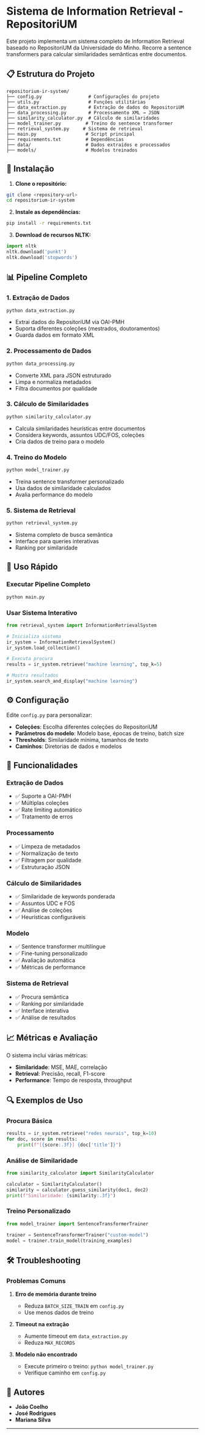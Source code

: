 # Sistema de Information Retrieval - RepositoriUM

Este projeto implementa um sistema completo de Information Retrieval baseado no RepositoriUM da Universidade do Minho. Recorre a sentence transformers para calcular similaridades semânticas entre documentos.

## 📋 Estrutura do Projeto

```
repositorium-ir-system/
├── config.py                 # Configurações do projeto
├── utils.py                  # Funções utilitárias
├── data_extraction.py        # Extração de dados do RepositoriUM
├── data_processing.py        # Processamento XML → JSON
├── similarity_calculator.py  # Cálculo de similaridades
├── model_trainer.py         # Treino do sentence transformer
├── retrieval_system.py     # Sistema de retrieval
├── main.py                  # Script principal
├── requirements.txt         # Dependências
├── data/                    # Dados extraídos e processados
├── models/                  # Modelos treinados
```

## 🚀 Instalação

1. **Clone o repositório:**
```bash
git clone <repository-url>
cd repositorium-ir-system
```

2. **Instale as dependências:**
```bash
pip install -r requirements.txt
```

3. **Download de recursos NLTK:**
```python
import nltk
nltk.download('punkt')
nltk.download('stopwords')
```

## 📊 Pipeline Completo

### 1. Extração de Dados
```bash
python data_extraction.py
```
- Extrai dados do RepositoriUM via OAI-PMH
- Suporta diferentes coleções (mestrados, doutoramentos)
- Guarda dados em formato XML

### 2. Processamento de Dados
```bash
python data_processing.py
```
- Converte XML para JSON estruturado
- Limpa e normaliza metadados
- Filtra documentos por qualidade

### 3. Cálculo de Similaridades
```bash
python similarity_calculator.py
```
- Calcula similaridades heurísticas entre documentos
- Considera keywords, assuntos UDC/FOS, coleções
- Cria dados de treino para o modelo

### 4. Treino do Modelo
```bash
python model_trainer.py
```
- Treina sentence transformer personalizado
- Usa dados de similaridade calculados
- Avalia performance do modelo

### 5. Sistema de Retrieval
```bash
python retrieval_system.py
```
- Sistema completo de busca semântica
- Interface para queries interativas
- Ranking por similaridade

## 🔧 Uso Rápido

### Executar Pipeline Completo
```bash
python main.py
```

### Usar Sistema Interativo
```python
from retrieval_system import InformationRetrievalSystem

# Inicializa sistema
ir_system = InformationRetrievalSystem()
ir_system.load_collection()

# Executa procura
results = ir_system.retrieve("machine learning", top_k=5)

# Mostra resultados
ir_system.search_and_display("machine learning")
```

## ⚙️ Configuração

Edite `config.py` para personalizar:

- **Coleções**: Escolha diferentes coleções do RepositoriUM
- **Parâmetros do modelo**: Modelo base, épocas de treino, batch size
- **Thresholds**: Similaridade mínima, tamanhos de texto
- **Caminhos**: Diretorias de dados e modelos

## 🎯 Funcionalidades

### Extração de Dados
- ✅ Suporte a OAI-PMH
- ✅ Múltiplas coleções
- ✅ Rate limiting automático
- ✅ Tratamento de erros

### Processamento
- ✅ Limpeza de metadados
- ✅ Normalização de texto
- ✅ Filtragem por qualidade
- ✅ Estruturação JSON

### Cálculo de Similaridades
- ✅ Similaridade de keywords ponderada
- ✅ Assuntos UDC e FOS
- ✅ Análise de coleções
- ✅ Heurísticas configuráveis

### Modelo
- ✅ Sentence transformer multilíngue
- ✅ Fine-tuning personalizado
- ✅ Avaliação automática
- ✅ Métricas de performance

### Sistema de Retrieval
- ✅ Procura semântica
- ✅ Ranking por similaridade
- ✅ Interface interativa
- ✅ Análise de resultados

## 📈 Métricas e Avaliação

O sistema inclui várias métricas:

- **Similaridade**: MSE, MAE, correlação
- **Retrieval**: Precisão, recall, F1-score
- **Performance**: Tempo de resposta, throughput

## 🔍 Exemplos de Uso

### Procura Básica
```python
results = ir_system.retrieve("redes neurais", top_k=10)
for doc, score in results:
    print(f"[{score:.3f}] {doc['title']}")
```

### Análise de Similaridade
```python
from similarity_calculator import SimilarityCalculator

calculator = SimilarityCalculator()
similarity = calculator.guess_similarity(doc1, doc2)
print(f"Similaridade: {similarity:.3f}")
```

### Treino Personalizado
```python
from model_trainer import SentenceTransformerTrainer

trainer = SentenceTransformerTrainer("custom-model")
model = trainer.train_model(training_examples)
```

## 🛠️ Troubleshooting

### Problemas Comuns

1. **Erro de memória durante treino**
   - Reduza `BATCH_SIZE_TRAIN` em `config.py`
   - Use menos dados de treino

2. **Timeout na extração**
   - Aumente timeout em `data_extraction.py`
   - Reduza `MAX_RECORDS`

3. **Modelo não encontrado**
   - Execute primeiro o treino: `python model_trainer.py`
   - Verifique caminho em `config.py`

## 👥 Autores

- **João Coelho**
- **José Rodrigues**
- **Mariana Silva**

---